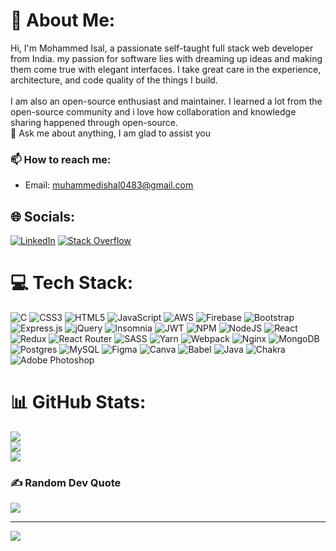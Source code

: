 # 💫 About Me:
Hi, I'm Mohammed Isal, a passionate self-taught full stack web developer from India. my passion for software lies with dreaming up ideas and making them come true with elegant interfaces. I take great care in the experience, architecture, and code quality of the things I build.<br><br>I am also an open-source enthusiast and maintainer. I learned a lot from the open-source community and i love how collaboration and knowledge sharing happened through open-source.<br>💬 Ask me about anything, I am glad to assist you <br>
### 📫 How to reach me:
- Email: [muhammedishal0483@gmail.com](mailto:muhammedishal0483@gmail.com)


## 🌐 Socials:
 [![LinkedIn](https://img.shields.io/badge/LinkedIn-%230077B5.svg?logo=linkedin&logoColor=white)](https://linkedin.com/in/mohammed-isal-4a320b192) [![Stack Overflow](https://img.shields.io/badge/-Stackoverflow-FE7A16?logo=stack-overflow&logoColor=white)](https://stackoverflow.com/users/19172289) 

# 💻 Tech Stack:
![C](https://img.shields.io/badge/c-%2300599C.svg?style=plastic&logo=c&logoColor=white) ![CSS3](https://img.shields.io/badge/css3-%231572B6.svg?style=plastic&logo=css3&logoColor=white) ![HTML5](https://img.shields.io/badge/html5-%23E34F26.svg?style=plastic&logo=html5&logoColor=white) ![JavaScript](https://img.shields.io/badge/javascript-%23323330.svg?style=plastic&logo=javascript&logoColor=%23F7DF1E) ![AWS](https://img.shields.io/badge/AWS-%23FF9900.svg?style=plastic&logo=amazon-aws&logoColor=white) ![Firebase](https://img.shields.io/badge/firebase-%23039BE5.svg?style=plastic&logo=firebase) ![Bootstrap](https://img.shields.io/badge/bootstrap-%23563D7C.svg?style=plastic&logo=bootstrap&logoColor=white) ![Express.js](https://img.shields.io/badge/express.js-%23404d59.svg?style=plastic&logo=express&logoColor=%2361DAFB) ![jQuery](https://img.shields.io/badge/jquery-%230769AD.svg?style=plastic&logo=jquery&logoColor=white) ![Insomnia](https://img.shields.io/badge/Insomnia-black?style=plastic&logo=insomnia&logoColor=5849BE) ![JWT](https://img.shields.io/badge/JWT-black?style=plastic&logo=JSON%20web%20tokens) ![NPM](https://img.shields.io/badge/NPM-%23000000.svg?style=plastic&logo=npm&logoColor=white) ![NodeJS](https://img.shields.io/badge/node.js-6DA55F?style=plastic&logo=node.js&logoColor=white) ![React](https://img.shields.io/badge/react-%2320232a.svg?style=plastic&logo=react&logoColor=%2361DAFB) ![Redux](https://img.shields.io/badge/redux-%23593d88.svg?style=plastic&logo=redux&logoColor=white) ![React Router](https://img.shields.io/badge/React_Router-CA4245?style=plastic&logo=react-router&logoColor=white) ![SASS](https://img.shields.io/badge/SASS-hotpink.svg?style=plastic&logo=SASS&logoColor=white) ![Yarn](https://img.shields.io/badge/yarn-%232C8EBB.svg?style=plastic&logo=yarn&logoColor=white) ![Webpack](https://img.shields.io/badge/webpack-%238DD6F9.svg?style=plastic&logo=webpack&logoColor=black) ![Nginx](https://img.shields.io/badge/nginx-%23009639.svg?style=plastic&logo=nginx&logoColor=white) ![MongoDB](https://img.shields.io/badge/MongoDB-%234ea94b.svg?style=plastic&logo=mongodb&logoColor=white) ![Postgres](https://img.shields.io/badge/postgres-%23316192.svg?style=plastic&logo=postgresql&logoColor=white) ![MySQL](https://img.shields.io/badge/mysql-%2300f.svg?style=plastic&logo=mysql&logoColor=white) 	![Figma](https://img.shields.io/badge/figma-%23F24E1E.svg?style=plastic&logo=figma&logoColor=white) ![Canva](https://img.shields.io/badge/Canva-%2300C4CC.svg?style=plastic&logo=Canva&logoColor=white) ![Babel](https://img.shields.io/badge/Babel-F9DC3e?style=plastic&logo=babel&logoColor=black) ![Java](https://img.shields.io/badge/java-%23ED8B00.svg?style=plastic&logo=java&logoColor=white) ![Chakra](https://img.shields.io/badge/chakra-%234ED1C5.svg?style=plastic&logo=chakraui&logoColor=white) ![Adobe Photoshop](https://img.shields.io/badge/adobephotoshop-%2331A8FF.svg?style=plastic&logo=adobephotoshop&logoColor=white)
# 📊 GitHub Stats:
![](https://github-readme-stats.vercel.app/api?username=Ishaltc&theme=dark&hide_border=false&include_all_commits=true&count_private=true)<br/>
![](https://github-readme-streak-stats.herokuapp.com/?user=Ishaltc&theme=dark&hide_border=false)<br/>
![](https://github-readme-stats.vercel.app/api/top-langs/?username=Ishaltc&theme=dark&hide_border=false&include_all_commits=true&count_private=true&layout=compact)

### ✍️ Random Dev Quote
![](https://quotes-github-readme.vercel.app/api?type=vetical&theme=radical)


---
[![](https://visitcount.itsvg.in/api?id=Ishaltc&icon=5&color=0)](https://visitcount.itsvg.in)
